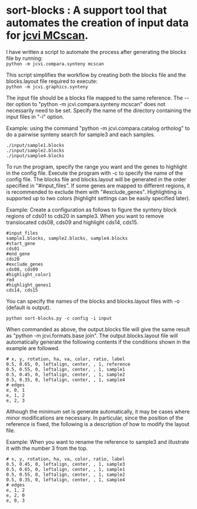 # sort-blocks : A support tool that automates the creation of input data for [jcvi MCscan][jcvi].

I have written a script to automate the process after generating the blocks file by running:  
```python -m jcvi.compara.synteny mcscan```

This script simplifies the workflow by creating both the blocks file and the blocks.layout file required to execute:  
```python -m jcvi.graphics.synteny```


The input file should be a blocks file mapped to the same reference. The --iter option to "python -m jcvi.compara.synteny mcscan" does not necessarily need to be set. Specify the name of the directory containing the input files in "-i" option.

Example: using the command "python -m jcvi.compara.catalog ortholog" to do a pairwise synteny search for sample3 and each samples.
```
./input/sample1.blocks
./input/sample2.blocks
./input/sample4.blocks
```

To run the program, specify the range you want and the genes to highlight in the config file. Execute the program with -c to specify the name of the config file. The blocks file and blocks.layout will be generated in the order specified in "#input_files". If some genes are mapped to different regions, it is recommended to exclude them with "#exclude_genes". Highlighting is supported up to two colors (highlight settings can be easily specified later).

Example: Create a configuration as follows to figure the synteny block regions of cds01 to cds20 in sample3. When you want to remove translocated cds08, cds09 and highlight cds14, cds15.
```
#input_files
sample1.blocks, sample2.blocks, sample4.blocks
#start_gene
cds01
#end_gene
cds20
#exclude_genes
cds08, cds09
#highlight_color1
red
#highlight_genes1
cds14, cds15
```

You can specify the names of the blocks and blocks.layout files with -o (default is output).
```
python sort-blocks.py -c config -i input 
```
When commanded as above, the output.blocks file will give the same result as "python -m jcvi.formats.base join". The output.blocks.layout file will automatically generate the following contents if the conditions shown in the example are followed.
```
# x, y, rotation, ha, va, color, ratio, label
0.5, 0.65, 0, leftalign, center, , 1, reference
0.5, 0.55, 0, leftalign, center, , 1, sample1
0.5, 0.45, 0, leftalign, center, , 1, sample2
0.5, 0.35, 0, leftalign, center, , 1, sample4
# edges
e, 0, 1
e, 1, 2
e, 2, 3
```
Although the minimum set is generate automatically, it may be cases where minor modifications are necessary. In particular, since the position of the reference is fixed, the following is a description of how to modify the layout file.

Example: When you want to rename the reference to sample3 and illustrate it with the number 3 from the top.
```
# x, y, rotation, ha, va, color, ratio, label
0.5, 0.45, 0, leftalign, center, , 1, sample3
0.5, 0.65, 0, leftalign, center, , 1, sample1
0.5, 0.55, 0, leftalign, center, , 1, sample2
0.5, 0.35, 0, leftalign, center, , 1, sample4
# edges
e, 1, 2
e, 2, 0
e, 0, 3
```


[jcvi]:https://github.com/tanghaibao/jcvi/wiki/Mcscan-(python-version)
